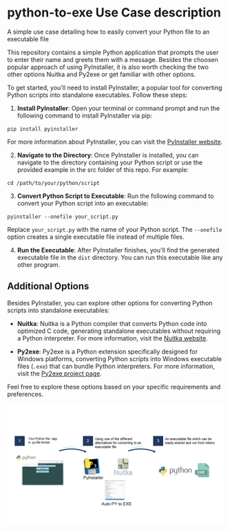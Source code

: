 # python-to-exe Use Case description
A simple use case detailing how to easily convert your Python file to an executable file

This repository contains a simple Python application that prompts the user to enter their name and greets them with a message.
Besides the choosen popular approach of using PyInstaller, it is also worth checking the two other options Nuitka and Py2exe or get familiar with other options.

To get started, you'll need to install PyInstaller, a popular tool for converting Python scripts into standalone executables. Follow these steps:

1. **Install PyInstaller**: Open your terminal or command prompt and run the following command to install PyInstaller via pip:

```
pip install pyinstaller
```


For more information about PyInstaller, you can visit the [PyInstaller website](https://pyinstaller.org/en/stable/).


2. **Navigate to the Directory**: Once PyInstaller is installed, you can navigate to the directory containing your Python script or use the provided example in the src folder of this repo. For example:

```
cd /path/to/your/python/script
```

3. **Convert Python Script to Executable**: Run the following command to convert your Python script into an executable:

```
pyinstaller --onefile your_script.py
```

Replace `your_script.py` with the name of your Python script. The `--onefile` option creates a single executable file instead of multiple files.

4. **Run the Executable**: After PyInstaller finishes, you'll find the generated executable file in the `dist` directory. You can run this executable like any other program.



## Additional Options

Besides PyInstaller, you can explore other options for converting Python scripts into standalone executables:

- **Nuitka**: Nuitka is a Python compiler that converts Python code into optimized C code, generating standalone executables without requiring a Python interpreter. For more information, visit the [Nuitka website](https://nuitka.net/).

- **Py2exe**: Py2exe is a Python extension specifically designed for Windows platforms, converting Python scripts into Windows executable files (`.exe`) that can bundle Python interpreters. For more information, visit the [Py2exe project page](https://pypi.org/project/auto-py-to-exe/).


Feel free to explore these options based on your specific requirements and preferences.


![Image Alt Text](python_to_exe.png)



